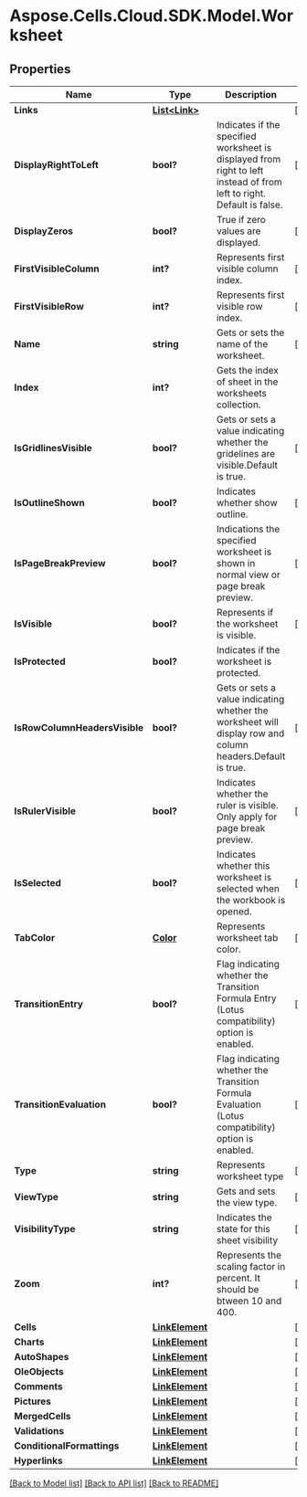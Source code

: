 # Aspose.Cells.Cloud.SDK.Model.Worksheet
## Properties

Name | Type | Description | Notes
------------ | ------------- | ------------- | -------------
**Links** | [**List&lt;Link&gt;**](Link.md) |  | [optional] 
**DisplayRightToLeft** | **bool?** | Indicates if the specified worksheet is displayed from right to left instead    of from left to right.  Default is false.              | [optional] 
**DisplayZeros** | **bool?** | True if zero values are displayed. | [optional] 
**FirstVisibleColumn** | **int?** | Represents first visible column index. | [optional] 
**FirstVisibleRow** | **int?** | Represents first visible row index.              | [optional] 
**Name** | **string** | Gets or sets the name of the worksheet.              | [optional] 
**Index** | **int?** | Gets the index of sheet in the worksheets collection.              | 
**IsGridlinesVisible** | **bool?** | Gets or sets a value indicating whether the gridelines are visible.Default     is true. | [optional] 
**IsOutlineShown** | **bool?** | Indicates whether show outline.              | [optional] 
**IsPageBreakPreview** | **bool?** | Indications the specified worksheet is shown in normal view or page break preview. | [optional] 
**IsVisible** | **bool?** | Represents if the worksheet is visible.              | [optional] 
**IsProtected** | **bool?** | Indicates if the worksheet is protected. | 
**IsRowColumnHeadersVisible** | **bool?** | Gets or sets a value indicating whether the worksheet will display row and column headers.Default is true.              | [optional] 
**IsRulerVisible** | **bool?** | Indicates whether the ruler is visible. Only apply for page break preview. | [optional] 
**IsSelected** | **bool?** | Indicates whether this worksheet is selected when the workbook is opened. | [optional] 
**TabColor** | [**Color**](Color.md) | Represents worksheet tab color. | [optional] 
**TransitionEntry** | **bool?** | Flag indicating whether the Transition Formula Entry (Lotus compatibility) option is enabled. | [optional] 
**TransitionEvaluation** | **bool?** | Flag indicating whether the Transition Formula Evaluation (Lotus compatibility) option is enabled.              | [optional] 
**Type** | **string** | Represents worksheet type | [optional] 
**ViewType** | **string** | Gets and sets the view type. | [optional] 
**VisibilityType** | **string** | Indicates the state for this sheet visibility              | [optional] 
**Zoom** | **int?** | Represents the scaling factor in percent. It should be btween 10 and 400.              | [optional] 
**Cells** | [**LinkElement**](LinkElement.md) |  | [optional] 
**Charts** | [**LinkElement**](LinkElement.md) |  | [optional] 
**AutoShapes** | [**LinkElement**](LinkElement.md) |  | [optional] 
**OleObjects** | [**LinkElement**](LinkElement.md) |  | [optional] 
**Comments** | [**LinkElement**](LinkElement.md) |  | [optional] 
**Pictures** | [**LinkElement**](LinkElement.md) |  | [optional] 
**MergedCells** | [**LinkElement**](LinkElement.md) |  | [optional] 
**Validations** | [**LinkElement**](LinkElement.md) |  | [optional] 
**ConditionalFormattings** | [**LinkElement**](LinkElement.md) |  | [optional] 
**Hyperlinks** | [**LinkElement**](LinkElement.md) |  | [optional] 

[[Back to Model list]](../README.md#documentation-for-models) [[Back to API list]](../README.md#documentation-for-api-endpoints) [[Back to README]](../README.md)

